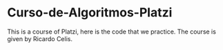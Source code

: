 # Curso-de-Algoritmos-Platzi
This is a course of Platzi, here is the code that we practice. The course is given by Ricardo Celis.
